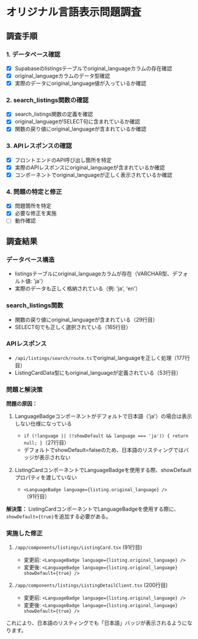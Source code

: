 # オリジナル言語表示問題調査

## 調査手順

### 1. データベース確認
- [x] Supabaseのlistingsテーブルでoriginal_languageカラムの存在確認
- [x] original_languageカラムのデータ型確認
- [x] 実際のデータにoriginal_language値が入っているか確認

### 2. search_listings関数の確認
- [x] search_listings関数の定義を確認
- [x] original_languageがSELECT句に含まれているか確認
- [x] 関数の戻り値にoriginal_languageが含まれているか確認

### 3. APIレスポンスの確認
- [x] フロントエンドのAPI呼び出し箇所を特定
- [x] 実際のAPIレスポンスにoriginal_languageが含まれているか確認
- [x] コンポーネントでoriginal_languageが正しく表示されているか確認

### 4. 問題の特定と修正
- [x] 問題箇所を特定
- [x] 必要な修正を実施
- [ ] 動作確認

## 調査結果

### データベース構造
- listingsテーブルにoriginal_languageカラムが存在（VARCHAR型、デフォルト値: 'ja'）
- 実際のデータも正しく格納されている（例: 'ja', 'en'）

### search_listings関数
- 関数の戻り値にoriginal_languageが含まれている（29行目）
- SELECT句でも正しく選択されている（165行目）

### APIレスポンス
- `/api/listings/search/route.ts`でoriginal_languageを正しく処理（177行目）
- ListingCardData型にもoriginal_languageが定義されている（53行目）

### 問題と解決策
**問題の原因：**
1. LanguageBadgeコンポーネントがデフォルトで日本語（'ja'）の場合は表示しない仕様になっている
   - `if (!language || (!showDefault && language === 'ja')) { return null; }`（27行目）
   - デフォルトでshowDefault=falseのため、日本語のリスティングではバッジが表示されない

2. ListingCardコンポーネントでLanguageBadgeを使用する際、showDefaultプロパティを渡していない
   - `<LanguageBadge language={listing.original_language} />`（91行目）

**解決策：**
ListingCardコンポーネントでLanguageBadgeを使用する際に、`showDefault={true}`を追加する必要がある。

### 実施した修正
1. `/app/components/listings/ListingCard.tsx` (91行目)
   - 変更前: `<LanguageBadge language={listing.original_language} />`
   - 変更後: `<LanguageBadge language={listing.original_language} showDefault={true} />`

2. `/app/components/listings/ListingDetailClient.tsx` (200行目)
   - 変更前: `<LanguageBadge language={listing.original_language} />`
   - 変更後: `<LanguageBadge language={listing.original_language} showDefault={true} />`

これにより、日本語のリスティングでも「日本語」バッジが表示されるようになります。